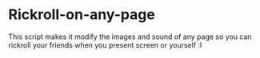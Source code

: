 # Rickroll-on-any-page
This script makes it modify the images and sound of any page so you can rickroll your friends when you present screen or yourself :I